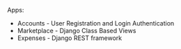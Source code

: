 Apps:
  - Accounts - User Registration and Login Authentication
  - Marketplace - Django Class Based Views
  - Expenses - Django REST framework
